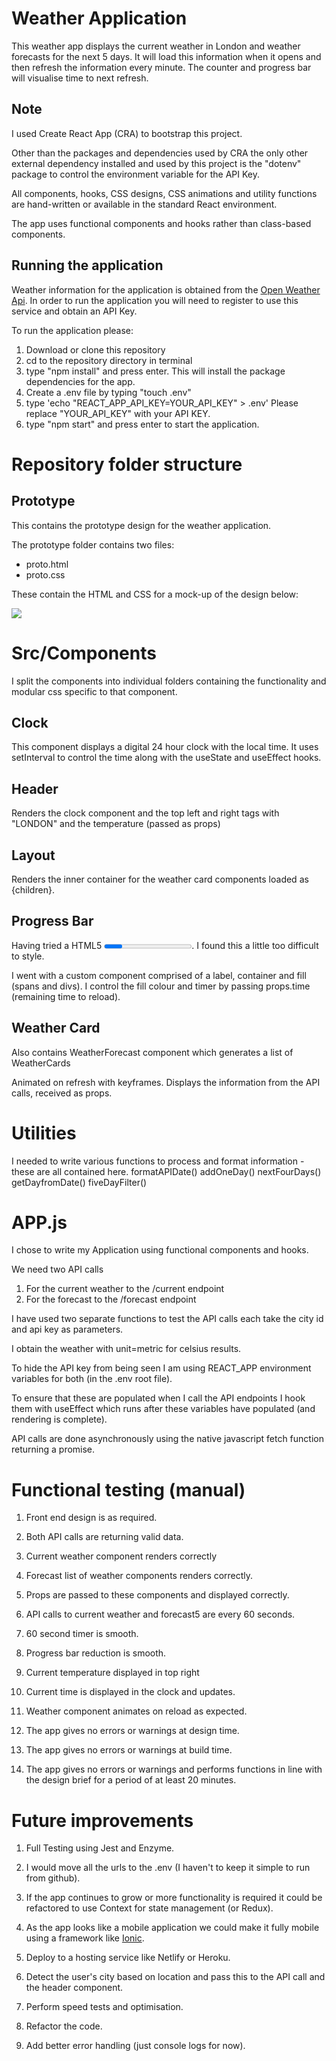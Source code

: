 # Weather Application

This weather app displays the current weather in London and weather forecasts for the next 5 days. It will load this information when it opens and then refresh the information every minute.
The counter and progress bar will visualise time to next refresh.

## Note
I used Create React App (CRA) to bootstrap this project.

Other than the packages and dependencies used by CRA the only other external dependency installed and used by this project is the "dotenv" package to control the environment variable for the API Key. 

All components, hooks, CSS designs, CSS animations and utility functions are hand-written or available in the standard React environment. 

The app uses functional components and hooks rather than class-based components. 

## Running the application
Weather information for the application is obtained from the [Open Weather Api]("https://openweathermap.org/api").
In order to run the application you will need to register to use this service and obtain an API Key.

To run the application please:

1. Download or clone this repository
2. cd to the repository directory in terminal
3. type "npm install" and press enter. This will install the package dependencies for the app.
4. Create a .env file by typing "touch .env"
5. type 'echo "REACT_APP_API_KEY=YOUR_API_KEY" > .env'
   Please replace "YOUR_API_KEY" with your API KEY.
6. type "npm start" and press enter to start the application.

# Repository folder structure

## Prototype

This contains the prototype design for the weather application.

The prototype folder contains two files:

- proto.html
- proto.css

These contain the HTML and CSS for a mock-up of the design below:

<img src ="./Front_End_Design.png">

# Src/Components

I split the components into individual folders containing the functionality and modular css specific to that component.

## Clock

This component displays a digital 24 hour clock with the local time.
It uses setInterval to control the time along with the useState and useEffect hooks.

## Header
Renders the clock component and the top left and right tags with "LONDON" and the temperature (passed as props)

## Layout
Renders the inner container for the weather card components loaded as {children}.

## Progress Bar
Having tried a HTML5 <progress> </progress>.
 I found this a little too difficult to style. 

I went with a custom component comprised of a label, container and fill (spans and divs).
I control the fill colour and timer by passing props.time (remaining time to reload). 


## Weather Card
Also contains WeatherForecast component which generates a list of WeatherCards

Animated on refresh with keyframes. Displays the information from the API calls, received as props. 


# Utilities
I needed to write various functions to process and format information - these are all contained here. 
formatAPIDate()
addOneDay()
nextFourDays()
getDayfromDate()
fiveDayFilter()

# APP.js
I chose to write my Application using functional components and hooks. 

We need two API calls

1. For the current weather to the /current endpoint
2. For the forecast to the /forecast endpoint

I have used two separate functions to test the API calls
each take the city id and api key as parameters.

I obtain the weather with unit=metric for celsius results. 

To hide the API key from being seen I am using REACT_APP environment variables for both (in the .env root file).

To ensure that these are populated when I call the API endpoints I hook them with useEffect which runs after these variables have populated (and rendering is complete).

API calls are done asynchronously using the native javascript fetch function returning a promise. 

# Functional testing (manual)

1. Front end design is as required.

2. Both API calls are returning valid data.

3. Current weather component renders correctly

4. Forecast list of weather components renders correctly. 

5. Props are passed to these components and displayed correctly. 

6. API calls to current weather and forecast5 are every 60 seconds. 

7. 60 second timer is smooth.

8. Progress bar reduction is smooth.

9. Current temperature displayed in top right

10. Current time is displayed in the clock and updates.

11. Weather component animates on reload as expected.

12. The app gives no errors or warnings at design time.

13. The app gives no errors or warnings at build time. 

14. The app gives no errors or warnings and performs functions in line
with the design brief for a period of at least 20 minutes. 

# Future improvements

1. Full Testing using Jest and Enzyme.

2. I would move all the urls to the .env (I haven't to keep it simple to run from github).

3. If the app continues to grow or more functionality is required it could be refactored to use Context for state management (or Redux).

4. As the app looks like a mobile application we could make it fully mobile using a framework like [Ionic]("https://ionicframework.com/").

5. Deploy to a hosting service like Netlify or Heroku.

6. Detect the user's city based on location and pass this to the API call and the header component. 

7. Perform speed tests and optimisation. 

8. Refactor the code. 

9. Add better error handling (just console logs for now).
